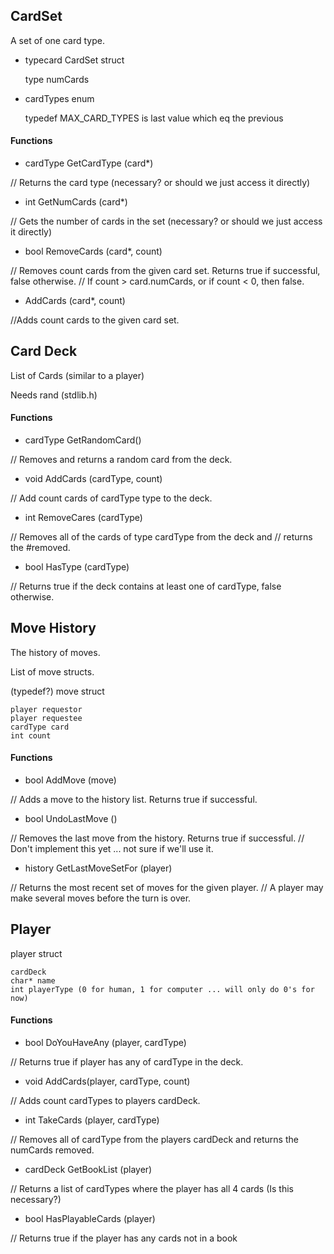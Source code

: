 ## CardSet

A set of one card type.

* typecard CardSet struct

	type
	numCards

* cardTypes enum

	typedef
	MAX_CARD_TYPES is last value which eq the previous

#### Functions

* cardType GetCardType (card*)

// Returns the card type (necessary? or should we just access it directly)

* int GetNumCards (card*)

// Gets the number of cards in the set (necessary? or should we just access it directly)

* bool RemoveCards (card*, count)

// Removes count cards from the given card set.  Returns true if successful, false otherwise.
// If count > card.numCards, or if count < 0, then false.

* AddCards (card*, count)

//Adds count cards to the given card set.

## Card Deck

List of Cards (similar to a player)

Needs rand (stdlib.h)

#### Functions

* cardType GetRandomCard()

// Removes and returns a random card from the deck.

* void AddCards (cardType, count)

// Add count cards of cardType type to the deck.

* int RemoveCares (cardType)

// Removes all of the cards of type cardType from the deck and
// returns the #removed.

* bool HasType (cardType)

// Returns true if the deck contains at least one of cardType, false otherwise.


## Move History

The history of moves.

List of move structs.

(typedef?) move struct

	player requestor
	player requestee
	cardType card
	int count

#### Functions

* bool AddMove (move)

// Adds a move to the history list.  Returns true if successful.

* bool UndoLastMove ()

// Removes the last move from the history.  Returns true if successful.
// Don't implement this yet ... not sure if we'll use it.

* history GetLastMoveSetFor (player)

// Returns the most recent set of moves for the given player.
// A player may make several moves before the turn is over.

## Player

player struct

	cardDeck
	char* name
	int playerType (0 for human, 1 for computer ... will only do 0's for now)

#### Functions

* bool DoYouHaveAny (player, cardType)

// Returns true if player has any of cardType in the deck.

* void AddCards(player, cardType, count)

// Adds count cardTypes to players cardDeck.

* int TakeCards (player, cardType)

// Removes all of cardType from the players cardDeck and returns the numCards removed.

* cardDeck GetBookList (player)

// Returns a list of cardTypes where the player has all 4 cards  (Is this necessary?)

* bool HasPlayableCards (player)

// Returns true if the player has any cards not in a book
